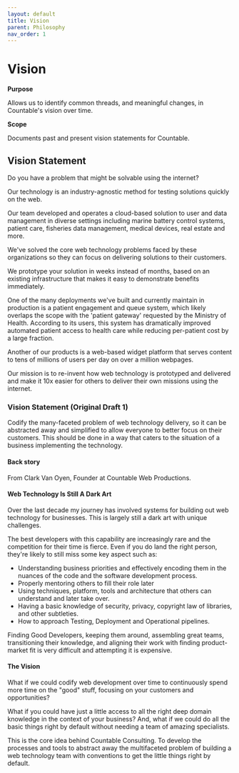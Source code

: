 ```yaml
---
layout: default
title: Vision
parent: Philosophy
nav_order: 1
---
```


# Vision

**Purpose**

Allows us to identify common threads, and meaningful changes, in Countable's vision over time.

**Scope**

Documents past and present vision statements for Countable.

## Vision Statement

Do you have a problem that might be solvable using the internet?

Our technology is an industry-agnostic method for testing solutions quickly on the web. 

Our team developed and operates a cloud-based solution to user and data management in diverse settings including marine battery control systems, patient care, fisheries data management, medical devices, real estate and more. 

We've solved the core web technology problems faced by these organizations so they can focus on delivering solutions to their customers. 

We prototype your solution in weeks instead of months, based on an existing infrastructure that makes it easy to demonstrate benefits immediately.

One of the many deployments we've built and currently maintain in production is a patient engagement and queue system, which likely overlaps the scope with the 'patient gateway' requested by the Ministry of Health. According to its users, this system has dramatically improved automated patient access to health care while reducing per-patient cost by a large fraction.

Another of our products is a web-based widget platform that serves content to tens of millions of users per day on over a million webpages.

Our mission is to re-invent how web technology is prototyped and delivered and make it 10x easier for others to deliver their own missions using the internet.

### Vision Statement (Original Draft 1)

Codify the many-faceted problem of web technology delivery, so it can be abstracted away and simplified to allow everyone to better focus on their customers. This should be done in a way that caters to the situation of a business implementing the technology.

#### Back story

From Clark Van Oyen, Founder at Countable Web Productions.

#### Web Technology Is Still A Dark Art

Over the last decade my journey has involved systems for building out web technology for businesses. This is largely still a dark art with unique challenges. 

The best developers with this capability are increasingly rare and the competition for their time is fierce. Even if you do land the right person, they're likely to still miss some key aspect such as:

  - Understanding business priorities and effectively encoding them in the nuances of the code and the software development process.
  - Properly mentoring others to fill their role later
  - Using techniques, platform, tools and architecture that others can understand and later take over.
  - Having a basic knowledge of security, privacy, copyright law of libraries, and other subtleties.
  - How to approach Testing, Deployment and Operational pipelines.

Finding Good Developers, keeping them around, assembling great teams, transitioning their knowledge, and aligning their work with finding product-market fit is very difficult and attempting it is expensive.

#### The Vision

What if we could codify web development over time to continuously spend more time on the "good" stuff, focusing on your customers and opportunities? 

What if you could have just a little access to all the right deep domain knowledge in the context of your business? And, what if we could do all the basic things right by default without needing a team of amazing specialists.

This is the core idea behind Countable Consulting. To develop the processes and tools to abstract away the multifaceted problem of building a web technology team with conventions to get the little things right by default.

